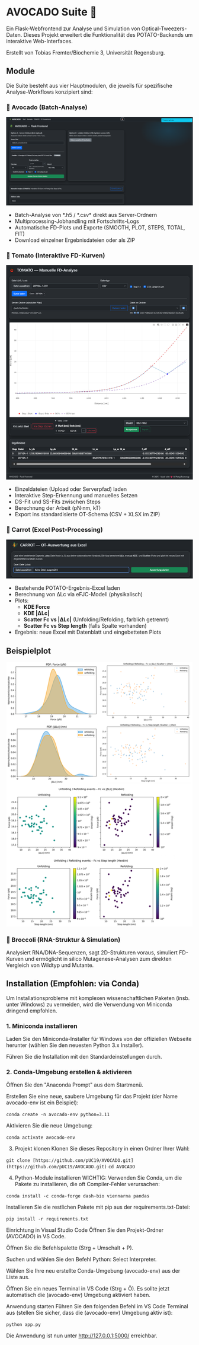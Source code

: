 # AVOCADO Suite 🥑
Ein Flask-Webfrontend zur Analyse und Simulation von Optical-Tweezers-Daten. Dieses Projekt erweitert die Funktionalität des POTATO-Backends um interaktive Web-Interfaces.

Erstellt von Tobias Fremter/Biochemie 3, Universität Regensburg.

## Module
Die Suite besteht aus vier Hauptmodulen, die jeweils für spezifische Analyse-Workflows konzipiert sind:


### 🥑 Avocado (Batch-Analyse)
    
![Avocado](docs/avocado.png)
-   Batch-Analyse von *.h5 / *.csv\* direkt aus Server-Ordnern
-   Multiprocessing-Jobhandling mit Fortschritts-Logs
-   Automatische FD-Plots und Exporte (SMOOTH, PLOT, STEPS, TOTAL, FIT)
-   Download einzelner Ergebnisdateien oder als ZIP


### 🍅 Tomato (Interaktive FD-Kurven)

![Tomato](docs/tomato.png)
-   Einzeldateien (Upload oder Serverpfad) laden
-   Interaktive Step-Erkennung und manuelles Setzen
-   DS-Fit und SS-Fits zwischen Steps
-   Berechnung der Arbeit (pN·nm, kT)
-   Export ins standardisierte OT-Schema (CSV + XLSX im ZIP)


### 🥕 Carrot (Excel Post-Processing)

![Carrot](docs/carrot.png)
-   Bestehende POTATO-Ergebnis-Excel laden
-   Berechnung von ΔLc via eFJC-Modell (physikalisch)
-   Plots:
    -   **KDE Force**
    -   **KDE \|ΔLc\|**
    -   **Scatter Fc vs \|ΔLc\|** (Unfolding/Refolding, farblich getrennt)
    -   **Scatter Fc vs Step length** (falls Spalte vorhanden)
-   Ergebnis: neue Excel mit Datenblatt und eingebetteten Plots

## Beispielplot
![Scatter Beispiel](docs/plot.png)


### 🥦 Broccoli (RNA-Struktur & Simulation)

Analysiert RNA/DNA-Sequenzen, sagt 2D-Strukturen voraus, simuliert FD-Kurven und ermöglicht in silico Mutagenese-Analysen zum direkten Vergleich von Wildtyp und Mutante.

## Installation (Empfohlen: via Conda)
Um Installationsprobleme mit komplexen wissenschaftlichen Paketen (insb. unter Windows) zu vermeiden, wird die Verwendung von Miniconda dringend empfohlen.

### 1. Miniconda installieren
Laden Sie den Miniconda-Installer für Windows von der offiziellen Webseite herunter (wählen Sie den neuesten Python 3.x Installer).

Führen Sie die Installation mit den Standardeinstellungen durch.

### 2. Conda-Umgebung erstellen & aktivieren
Öffnen Sie den "Anaconda Prompt" aus dem Startmenü.

Erstellen Sie eine neue, saubere Umgebung für das Projekt (der Name avocado-env ist ein Beispiel):

``` conda create -n avocado-env python=3.11 ```

Aktivieren Sie die neue Umgebung:

``` conda activate avocado-env ```

3. Projekt klonen
Klonen Sie dieses Repository in einen Ordner Ihrer Wahl:

``` git clone [https://github.com/pUC19/AVOCADO.git](https://github.com/pUC19/AVOCADO.git) ```
``` cd AVOCADO ```

4. Python-Module installieren
WICHTIG: Verwenden Sie Conda, um die Pakete zu installieren, die oft Compiler-Fehler verursachen:

``` conda install -c conda-forge dash-bio viennarna pandas ```

Installieren Sie die restlichen Pakete mit pip aus der requirements.txt-Datei:

``` pip install -r requirements.txt ```

Einrichtung in Visual Studio Code
Öffnen Sie den Projekt-Ordner (AVOCADO) in VS Code.

Öffnen Sie die Befehlspalette (Strg + Umschalt + P).

Suchen und wählen Sie den Befehl Python: Select Interpreter.

Wählen Sie Ihre neu erstellte Conda-Umgebung (avocado-env) aus der Liste aus.

Öffnen Sie ein neues Terminal in VS Code (Strg + Ö). Es sollte jetzt automatisch die (avocado-env) Umgebung aktiviert haben.

Anwendung starten
Führen Sie den folgenden Befehl im VS Code Terminal aus (stellen Sie sicher, dass die (avocado-env) Umgebung aktiv ist):

``` python app.py ```

Die Anwendung ist nun unter http://127.0.0.1:5000/ erreichbar.
